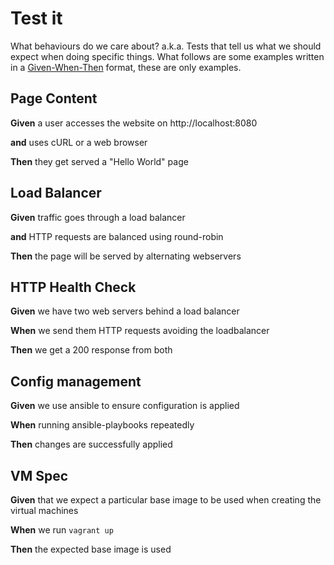 # Test it 
What behaviours do we care about? a.k.a. Tests that tell us what we should expect when doing specific things. What follows are some examples written in a [Given-When-Then](https://www.agilealliance.org/glossary/gwt/) format, these are only examples.

## Page Content
**Given** a user accesses the website on http://localhost:8080

 **and** uses cURL or a web browser

**Then** they get served a "Hello World" page

## Load Balancer
**Given** traffic goes through a load balancer

 **and** HTTP requests are balanced using round-robin

**Then** the page will be served by alternating webservers

## HTTP Health Check
**Given** we have two web servers behind a load balancer

**When** we send them HTTP requests avoiding the loadbalancer

**Then** we get a 200 response from both

## Config management
**Given** we use ansible to ensure configuration is applied

**When** running ansible-playbooks repeatedly

**Then** changes are successfully applied

## VM Spec
**Given** that we expect a particular base image to be used when creating the virtual machines

**When** we run `vagrant up`

**Then** the expected base image is used
